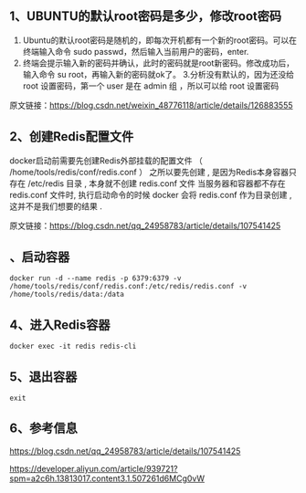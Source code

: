 ## 1、UBUNTU的默认root密码是多少，修改root密码

1. Ubuntu的默认root密码是随机的，即每次开机都有一个新的root密码。可以在终端输入命令 sudo passwd，然后输入当前用户的密码，enter.
2. 终端会提示输入新的密码并确认，此时的密码就是root新密码。修改成功后，输入命令 su root，再输入新的密码就ok了。
3.分析没有默认的，因为还没给 root 设置密码，第一个 user 是在 admin 组 ，所以可以给 root 设置密码 


原文链接：https://blog.csdn.net/weixin_48776118/article/details/126883555


## 2、创建Redis配置文件

docker启动前需要先创建Redis外部挂载的配置文件 （ /home/tools/redis/conf/redis.conf ）
之所以要先创建 , 是因为Redis本身容器只存在 /etc/redis 目录 , 本身就不创建 redis.conf 文件
当服务器和容器都不存在 redis.conf 文件时, 执行启动命令的时候 docker 会将 redis.conf 作为目录创建 , 这并不是我们想要的结果 .


原文链接：https://blog.csdn.net/qq_24958783/article/details/107541425

## 、启动容器
```
docker run -d --name redis -p 6379:6379 -v /home/tools/redis/conf/redis.conf:/etc/redis/redis.conf -v /home/tools/redis/data:/data
```

## 4、进入Redis容器
```
docker exec -it redis redis-cli
```

## 5、退出容器
```
exit
```

## 6、参考信息

https://blog.csdn.net/qq_24958783/article/details/107541425

https://developer.aliyun.com/article/939721?spm=a2c6h.13813017.content3.1.507261d6MCg0vW

